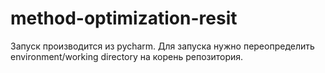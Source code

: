 # method-optimization-resit

Запуск производится из pycharm. 
Для запуска нужно переопределить environment/working directory на корень репозитория.
 